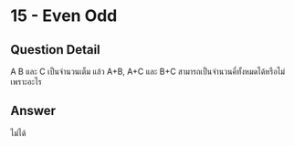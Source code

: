 # 15 - Even Odd
## Question Detail
A B และ C เป็นจำนวนเต็ม แล้ว A+B, A+C และ B+C สามารถเป็นจำนวนคี่ทั้งหมดได้หรือไม่ เพราะอะไร

## Answer
ไม่ได้
